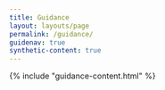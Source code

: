 ```yaml
---
title: Guidance
layout: layouts/page
permalink: /guidance/
guidenav: true
synthetic-content: true
---
```



<article class="usa-prose">
{% include "guidance-content.html" %}
</article>
